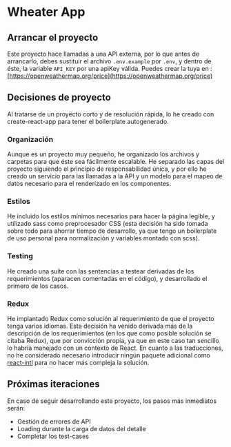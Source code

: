 # Wheater App

## Arrancar el proyecto
Este proyecto hace llamadas a una API externa, por lo que antes de arrancarlo, debes sustituir el archivo `.env.example` por `.env`, y dentro de éste, la variable `API_KEY` por una apiKey válida. Puedes crear la tuya en : [https://openweathermap.org/price](https://openweathermap.org/price)

## Decisiones de proyecto
Al tratarse de un proyecto corto y de resolución rápida, lo he creado con create-react-app para tener el boilerplate autogenerado.
### Organización
Aunque es un proyecto muy pequeño, he organizado los archivos y carpetas para que éste sea fácilmente escalable. He separado las capas del proyecto siguiendo el principio de responsabilidad única, y por ello he creado un servicio para las llamadas a la API y un modelo para el mapeo de datos necesario para el renderizado en los componentes.
### Estilos
He incluido los estilos mínimos necesarios para hacer la página legible, y utilizado sass como preprocesador CSS (esta decisión ha sido tomada sobre todo para ahorrar tiempo de desarrollo, ya que tengo un boilerplate de uso personal para normalización y variables montado con scss).
### Testing
He creado una suite con las sentencias a testear derivadas de los requerimientos (aparacen comentadas en el código), y desarrollado el primero de los casos.
### Redux
He implantado Redux como solución al requerimiento de que el proyecto tenga varios idiomas. Esta decisión ha venido derivada más de la descripción de los requerimientos (en los que como posible solución se citaba Redux), que por convicción propia, ya que en este caso tan sencillo lo habría manejado con un contexto de React. En cuanto a las traducciones, no he considerado necesario introducir ningún paquete adicional como [react-intl](https://www.npmjs.com/package/react-intl) para no hacer más compleja la solución.


## Próximas iteraciones
En caso de seguir desarrollando este proyecto, los pasos más inmediatos serán:
- Gestión de errores de API
- Loading durante la carga de datos del detalle
- Completar los test-cases